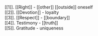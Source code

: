 [[1]]. [[Right]] - [[other]] [[outside]] oneself  
[[2]]. [[Devotion]] - loyalty  
[[3]]. [[Respect]] - [[boundary]]  
[[4]]. Testimony - [[truth]]  
[[5]]. Gratitude - uniqueness